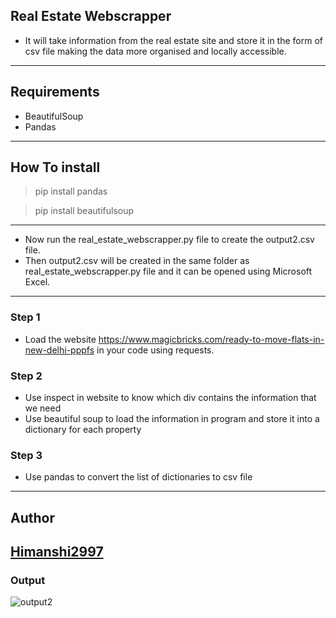 ## Real Estate Webscrapper
- It will take information from the real estate site and store it in the form of csv file making the data more organised and locally accessible.

___

## Requirements
- BeautifulSoup
- Pandas
---
## How To install
> pip install pandas

> pip install beautifulsoup
---
- Now run the real_estate_webscrapper.py file to create the output2.csv file.
- Then output2.csv will be created in the same folder as real_estate_webscrapper.py file and it can be opened using Microsoft Excel.
---
### Step 1
- Load the website https://www.magicbricks.com/ready-to-move-flats-in-new-delhi-pppfs in your code using requests.

### Step 2
- Use inspect in website to know which div contains the information that we need
- Use beautiful soup to load the information in program and store it into a dictionary for each property

### Step 3
- Use pandas to convert the list of dictionaries to csv file
---

## Author
[Himanshi2997](https://github.com/Himanshi2997)
---

### Output
![output2](https://user-images.githubusercontent.com/67272318/118381259-b8b71f80-b606-11eb-983d-5d8094d05f06.PNG)
